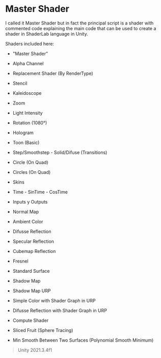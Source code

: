 # Master Shader
I called it Master Shader but in fact the principal script is a shader with commented code explaining the main code that can be used to create a shader in ShaderLab language in Unity.

Shaders included here:

- "Master Shader"

- Alpha Channel

- Replacement Shader (By RenderType)

- Stencil

- Kaleidoscope

- Zoom

- Light Intensity

- Rotation (1080°)

- Hologram

- Toon (Basic)

- Step/Smoothstep - Solid/Difuse (Transitions)

- Circle (On Quad)

- Circles (On Quad)

- Skins

- Time - SinTime - CosTime

- Inputs y Outputs

- Normal Map

- Ambient Color

- Difusse Reflection

- Specular Reflection

- Cubemap Reflection

- Fresnel

- Standard Surface

- Shadow Map

- Shadow Map URP

- Simple Color with Shader Graph in URP

- Difusse Reflection with Shader Graph in URP

- Compute Shader

- Sliced Fruit (Sphere Tracing)

- Min Smooth Between Two Surfaces (Polynomial Smooth Minimum)

> Unity 2021.3.4f1
